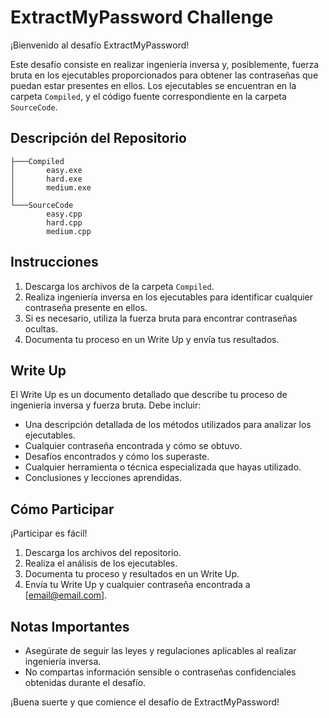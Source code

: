 # ExtractMyPassword Challenge

¡Bienvenido al desafío ExtractMyPassword!

Este desafío consiste en realizar ingeniería inversa y, posiblemente, fuerza bruta en los ejecutables proporcionados para obtener las contraseñas que puedan estar presentes en ellos. Los ejecutables se encuentran en la carpeta `Compiled`, y el código fuente correspondiente en la carpeta `SourceCode`.

## Descripción del Repositorio

```
├───Compiled
│       easy.exe
│       hard.exe
│       medium.exe
│
└───SourceCode
        easy.cpp
        hard.cpp
        medium.cpp
```

## Instrucciones

1. Descarga los archivos de la carpeta `Compiled`.
2. Realiza ingeniería inversa en los ejecutables para identificar cualquier contraseña presente en ellos.
3. Si es necesario, utiliza la fuerza bruta para encontrar contraseñas ocultas.
4. Documenta tu proceso en un Write Up y envía tus resultados.

## Write Up

El Write Up es un documento detallado que describe tu proceso de ingeniería inversa y fuerza bruta. Debe incluir:

- Una descripción detallada de los métodos utilizados para analizar los ejecutables.
- Cualquier contraseña encontrada y cómo se obtuvo.
- Desafíos encontrados y cómo los superaste.
- Cualquier herramienta o técnica especializada que hayas utilizado.
- Conclusiones y lecciones aprendidas.

## Cómo Participar

¡Participar es fácil!

1. Descarga los archivos del repositorio.
2. Realiza el análisis de los ejecutables.
3. Documenta tu proceso y resultados en un Write Up.
4. Envía tu Write Up y cualquier contraseña encontrada a [email@email.com].

## Notas Importantes

- Asegúrate de seguir las leyes y regulaciones aplicables al realizar ingeniería inversa.
- No compartas información sensible o contraseñas confidenciales obtenidas durante el desafío.

¡Buena suerte y que comience el desafío de ExtractMyPassword!

